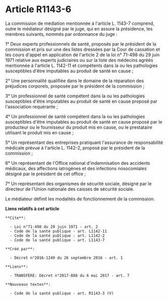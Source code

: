 # Article R1143-6

La commission de médiation mentionnée à l'article L. 1143-7 comprend, outre le médiateur désigné par le juge, qui en assure
la présidence, les membres suivants, nommés par ordonnance du juge : 

1° Deux experts professionnels de santé, proposés par le président de la commission et pris sur une des listes dressées par
la Cour de cassation et les cours d'appel en application de l'article 2 de la loi n° 71-498 du 29 juin 1971 relative aux
experts judiciaires ou sur la liste des médecins agréés mentionnée à l'article L. 1142-11 et compétents dans la ou les
pathologies susceptibles d'être imputables au produit de santé en cause ; 

2° Une personnalité qualifiée dans le domaine de la réparation des préjudices corporels, proposée par le président de la
commission ; 

3° Un professionnel de santé compétent dans la ou les pathologies susceptibles d'être imputables au produit de santé en cause
proposé par l'association requérante ; 

4° Un professionnel de santé compétent dans la ou les pathologies susceptibles d'être imputables au produit de santé en cause
proposé par le producteur ou le fournisseur du produit mis en cause, ou le prestataire utilisant le produit mis en cause ; 

5° Un représentant des entreprises pratiquant l'assurance de responsabilité médicale prévue à l'article L. 1142-2, proposé
par le président de la commission ; 

6° Un représentant de l'Office national d'indemnisation des accidents médicaux, des affections iatrogènes et des infections
nosocomiales désigné par le président de cet office ; 

7° Un représentant des organismes de sécurité sociale, désigné par le directeur de l'Union nationale des caisses de sécurité
sociale. 

Le médiateur définit les modalités de fonctionnement de la commission.

**Liens relatifs à cet article**

	**Cite**:

	  - Loi n°71-498 du 29 juin 1971 - art. 2
	  - Code de la santé publique - art. L1142-11
	  - Code de la santé publique - art. L1142-2
	  - Code de la santé publique - art. L1143-7

	**Créé par**:

	  - Décret n°2016-1249 du 26 septembre 2016 - art. 1

	**Liens**:

	  - TRANSFERE: Décret n°2017-888 du 6 mai 2017 - art. 7

	**Nouveaux textes**:

	  - Code de la santé publique - art. R1143-3 (V)
